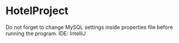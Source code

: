 # HotelProject

Do not forget to change MySQL settings inside properties file before running the program. 
IDE: IntelliJ
